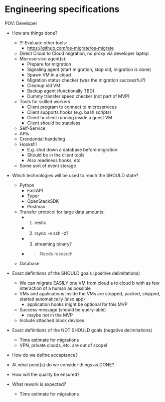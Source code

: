 # Engineering specifications

POV: Developer

- How are things done?
  - !!! Evaluate other tools:
    - <https://github.com/os-migrate/os-migrate>
  - Direct Cloud to Cloud migration, no proxy via developer laptop
  - Microservice agent(s):
    - Prepare for migration
    - Signaling agent (start migration, stop old, migration is done)
    - Spawn VM in a cloud
    - Migration status checker (was the migration successful?)
    - Cleanup old VM
    - Backup agent (functionally TBD)
    - Dummy transfer speed checker (not part of MVP)
  - Tools for skilled workers
    - Client program to connect to microservices
    - Client supports hooks (e.g. bash scripts)
    - Client != client running inside a guest VM
    - Client should be stateless
  - Self-Service
  - APIs
  - Crendential handeling
  - Hooks!!!
    - E.g. shut down a database before migration
    - Should be in the client tools
    - Also readiness hooks, etc.
  - Some sort of event storage
- Which technologies will be used to reach the SHOULD state?
  - Python
    - FastAPI
    - Typer
    - OpenStackSDK
    - Postman
  - Transfer protocol for large data amounts:
    - 1. restic
    - 2. rsync -e ssh -z?
    - 3. streaming binary?
    - > Needs research
  - Database
- Exact definitions of the SHOULD goals (positive delimitations)
  - We can migrate EASILY one VM from cloud a to cloud b with as few interaction of a human as possible
  - VMs and applications inside the VMs are stopped, packed, shipped, started automatically (also app)
    - application hooks might be optional for this MVP
  - Success message (should be query-able)
    - maybe not in the MVP
  - Include attached block devices
- Exact definitions of the NOT SHOULD goals (negative delimitations)
  - Time estimate for migrations
  - VPN, private clouds, etc. are out of scope!

- How do we define acceptance?
- At what point(s) do we consider things as DONE?
- How will the quality be ensured?
- What rework is expected?
  - Time estimate for migrations
